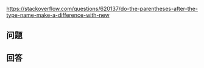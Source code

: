 <https://stackoverflow.com/questions/620137/do-the-parentheses-after-the-type-name-make-a-difference-with-new>

## 问题



## 回答
